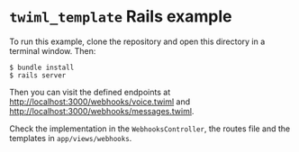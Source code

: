 # `twiml_template` Rails example

To run this example, clone the repository and open this directory in a terminal
window. Then:

```
$ bundle install
$ rails server
```

Then you can visit the defined endpoints at [http://localhost:3000/webhooks/voice.twiml](http://localhost:3000/webhooks/voice.twiml) and [http://localhost:3000/webhooks/messages.twiml](http://localhost:3000/webhooks/messages.twiml).

Check the implementation in the `WebhooksController`, the routes file and the templates in `app/views/webhooks`.
